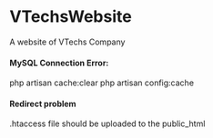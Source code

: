 # VTechsWebsite
A website of VTechs Company

<h4>MySQL Connection Error:</h4>
	php artisan cache:clear
	php artisan config:cache


<h4>Redirect problem</h4>
.htaccess file should be uploaded to the public_html